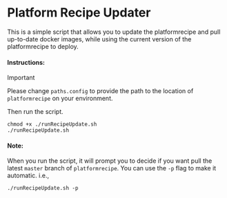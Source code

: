 Platform Recipe Updater
=======================

This is a simple script that allows you to update the platformrecipe and pull up-to-date docker images, while using the current version of the platformrecipe to deploy.

#### Instructions:
> [!IMPORTANT]
> Please change `paths.config` to provide the path to the location of `platformrecipe` on your environment.

Then run the script.
```
chmod +x ./runRecipeUpdate.sh
./runRecipeUpdate.sh
```

#### Note:
When you run the script, it will prompt you to decide if you want pull the latest `master` branch of `platformrecipe`.
You can use the `-p` flag to make it automatic.
i.e.,
```
./runRecipeUpdate.sh -p
```
